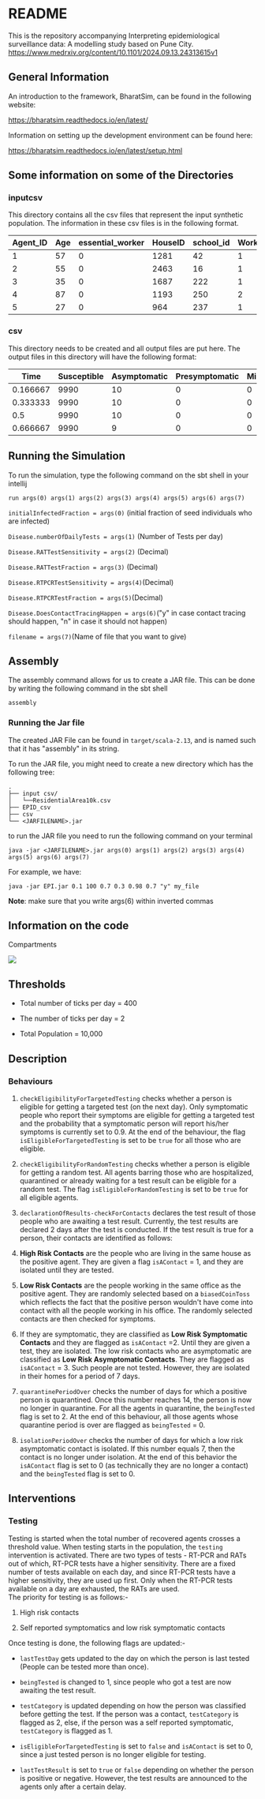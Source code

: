 # README

This is the repository accompanying Interpreting epidemiological surveillance data: A modelling study based on Pune City. 
https://www.medrxiv.org/content/10.1101/2024.09.13.24313615v1 
## General Information 

An introduction to the framework, BharatSim, can be found in the following website:

https://bharatsim.readthedocs.io/en/latest/

Information on setting up the development environment can be found here:

https://bharatsim.readthedocs.io/en/latest/setup.html




## Some information on some of the Directories

### inputcsv 
This directory contains all the csv files that represent the input synthetic population. The information in these csv files is in the following format. 

| Agent_ID | Age | essential_worker | HouseID | school_id | WorkPlaceID | HospitalID | RoadID |
|----------|-----|------------------|---------|-----------|-------------|------------|--------|
| 1        | 57  | 0                | 1281    | 42        | 1           | 32         | 129    |
| 2        | 55  | 0                | 2463    | 16        | 1           | 61         | 247    |
| 3        | 35  | 0                | 1687    | 222       | 1           | 42         | 169    |
| 4        | 87  | 0                | 1193    | 250       | 2           | 29         | 120    |
| 5        | 27  | 0                | 964     | 237       | 1           | 24         | 97     |

### csv
 
This directory needs to be created and all output files are put here. The output files in this directory will have the following format:

| Time     | Susceptible | Asymptomatic | Presymptomatic | MildlyInfected | SeverelyInfected | Recovered | Hospitalized | Dead | Infected | EligibleForTargetedTest | TestedByTargetedTest | EligibleForContactTracing | TestedByContactTracing | EligibleForRandomTest | TestedByRandomTest | RTPCRTestsConducted | RATTestsConducted | TotalTestsConducted | TestPositivityRate | NumberOfPositiveTests | CaseFatalityRate |
|----------|-------------|--------------|----------------|----------------|------------------|-----------|--------------|------|----------|-------------------------|----------------------|---------------------------|------------------------|-----------------------|--------------------|---------------------|-------------------|---------------------|--------------------|-----------------------|------------------|
| 0.166667 | 9990        | 10           | 0              | 0              | 0                | 0         | 0            | 0    | 10       | 0                       | 0                    | 0                         | 0                      | 0                     | 0                  | 0                   | 0                 | 0                   | 0                  | 0                     | 0                |
| 0.333333 | 9990        | 10           | 0              | 0              | 0                | 0         | 0            | 0    | 10       | 0                       | 0                    | 0                         | 0                      | 0                     | 0                  | 0                   | 0                 | 0                   | 0                  | 0                     | 0                |
| 0.5      | 9990        | 10           | 0              | 0              | 0                | 0         | 0            | 0    | 10       | 0                       | 0                    | 0                         | 0                      | 0                     | 0                  | 0                   | 0                 | 0                   | 0                  | 0                     | 0                |
| 0.666667 | 9990        | 9            | 0              | 0              | 0                | 1         | 0            | 0    | 9        | 0                       | 0                    | 0                         | 0                      | 0                     | 0                  | 0                   | 0                 | 0                   | 0                  | 0                     | 0                |


## Running the Simulation

To run the simulation, type the following command on the sbt shell in your intellij

```
run args(0) args(1) args(2) args(3) args(4) args(5) args(6) args(7)
```

`initialInfectedFraction = args(0)` (initial fraction of seed individuals who are infected)

`Disease.numberOfDailyTests = args(1)` (Number of Tests per day)

`Disease.RATTestSensitivity = args(2)` (Decimal)

`Disease.RATTestFraction = args(3)` (Decimal)

`Disease.RTPCRTestSensitivity = args(4)`(Decimal)

`Disease.RTPCRTestFraction = args(5)`(Decimal)

`Disease.DoesContactTracingHappen = args(6)`("y" in case contact tracing should happen, "n" in case it should not happen)

`filename = args(7)`(Name of file that you want to give)

## Assembly

The assembly command allows for us to create a JAR file. This can be done by writing the following command in the sbt shell

```
assembly
```
### Running the Jar file
The created JAR File can be found in `target/scala-2.13`, and is named such that it has "assembly" in its string. 

To run the JAR file, you might need to create a new directory which has the following tree:

```
.
├── input csv/
│   └──ResidentialArea10k.csv
├── EPID_csv
├── csv
└── <JARFILENAME>.jar
```
to run the JAR file you need to run the following command on your terminal

```
java -jar <JARFILENAME>.jar args(0) args(1) args(2) args(3) args(4) args(5) args(6) args(7)
```

For example, we have:

```
java -jar EPI.jar 0.1 100 0.7 0.3 0.98 0.7 "y" my_file

```
**Note**: make sure that you write args(6) within inverted commas

## Information on the code
Compartments

![](./Eight-Compartmental-Model.png)


Thresholds
-----------

- Total number of ticks per day = 400

- The number of ticks per day = 2

- Total Population = 10,000


Description
-----------

### Behaviours


1. `checkEligibilityForTargetedTesting` checks whether a person is
   eligible for getting a targeted test (on the next day). Only
   symptomatic people who report their symptoms are eligible for
   getting a targeted test and the probability that a symptomatic
   person will report his/her symptoms is currently set to 0.9. At the
   end of the behaviour, the flag\
   `isEligibleForTargetedTesting` is set to be `true` for all those who
   are eligible.

2. `checkEligibilityForRandomTesting` checks whether a person is
   eligible for getting a random test. All agents barring those who are
   hospitalized, quarantined or already waiting for a test result can
   be eligible for a random test. The flag `isEligibleForRandomTesting`
   is set to be `true` for all eligible agents.

3. `declarationOfResults-checkForContacts` declares the test result of
   those people who are awaiting a test result. Currently, the test
   results are declared 2 days after the test is conducted. If the test
   result is true for a person, their contacts are identified as
   follows:

1. **High Risk Contacts** are the people who are living in the same
   house as the positive agent. They are given a flag `isAContact`
   = 1, and they are isolated until they are tested.

2. **Low Risk Contacts** are the people working in the same office
   as the positive agent. They are randomly selected based on a
   `biasedCoinToss` which reflects the fact that the positive
   person wouldn't have come into contact with all the people
   working in his office. The randomly selected contacts are then
   checked for symptoms.

3. If they are symptomatic, they are classified as **Low Risk
   Symptomatic Contacts** and they are flagged as `isAContact` =2.
   Until they are given a test, they are isolated. The low risk
   contacts who are asymptomatic are classified as **Low Risk
   Asymptomatic Contacts**. They are flagged as `isAContact` = 3.
   Such people are not tested. However, they are isolated in their
   homes for a period of 7 days.

4. `quarantinePeriodOver` checks the number of days for which a
   positive person is quarantined. Once this number reaches 14, the
   person is now no longer in quarantine. For all the agents in
   quarantine, the `beingTested` flag is set to 2. At the end of this
   behaviour, all those agents whose quarantine period is over are
   flagged as `beingTested` = 0.

5. `isolationPeriodOver` checks the number of days for which a low risk
   asymptomatic contact is isolated. If this number equals 7, then the
   contact is no longer under isolation. At the end of this behavior
   the `isAContact` flag is set to 0 (as technically they are no longer
   a contact) and the `beingTested` flag is set to 0.


## Interventions

### Testing

Testing is started when the total number of recovered agents crosses a
threshold value. When testing starts in the population, the `testing`
intervention is activated. There are two types of tests - RT-PCR and
RATs out of which, RT-PCR tests have a higher sensitivity. There are a
fixed number of tests available on each day, and since RT-PCR tests have
a higher sensitivity, they are used up first. Only when the RT-PCR tests
available on a day are exhausted, the RATs are used.\
The priority for testing is as follows:-

1. High risk contacts

2. Self reported symptomatics and low risk symptomatic contacts


Once testing is done, the following flags are updated:-

- `lastTestDay` gets updated to the day on which the person is last
  tested (People can be tested more than once).

- `beingTested` is changed to 1, since people who got a test are now
  awaiting the test result.

- `testCategory` is updated depending on how the person was classified
  before getting the test. If the person was a contact, `testCategory`
  is flagged as 2, else, if the person was a self reported
  symptomatic, `testCategory` is flagged as 1.

- `isEligibleForTargetedTesting` is set to `false` and `isAContact` is
  set to 0, since a just tested person is no longer eligible for
  testing.

- `lastTestResult` is set to `true` or `false` depending on whether
  the person is positive or negative. However, the test results are
  announced to the agents only after a certain delay.


[comment]: <> (Schedules)

[comment]: <> (- Office workers spend tick 0 at home and tick 1 in the office.)

[comment]: <> (- Health care workers spend tick 0 at home and tick 1 in the hospital)

[comment]: <> (- People tested positive spend both ticks at home for 14 days.)

[comment]: <> (- Low risk asymptomatic contacts spend both ticks at home for 7 days.)

[comment]: <> (- Hospitalized people spend the entire day in the hospital until they)

[comment]: <> (  recover or die.)

[comment]: <> (- Dead people are buried in a cemetery.)



